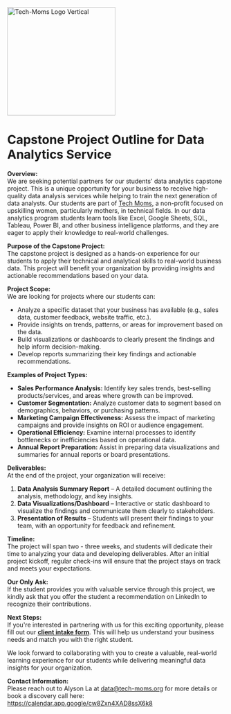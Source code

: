 <img width="250" alt="Tech-Moms Logo Vertical" src="https://github.com/user-attachments/assets/b98d7ed8-150c-4a2a-9102-c4cfa4e91d01">

# Capstone Project Outline for Data Analytics Service

**Overview:**  
We are seeking potential partners for our students' data analytics capstone project. This is a unique opportunity for your business to receive high-quality data analysis services while helping to train the next generation of data analysts. Our students are part of [Tech Moms](https://www.tech-moms.org/), a non-profit focused on upskilling women, particularly mothers, in technical fields. In our data analytics program students learn tools like Excel, Google Sheets, SQL, Tableau, Power BI, and other business intelligence platforms, and they are eager to apply their knowledge to real-world challenges.

**Purpose of the Capstone Project:**  
The capstone project is designed as a hands-on experience for our students to apply their technical and analytical skills to real-world business data. This project will benefit your organization by providing insights and actionable recommendations based on your data.

**Project Scope:**  
We are looking for projects where our students can:

- Analyze a specific dataset that your business has available (e.g., sales data, customer feedback, website traffic, etc.).
- Provide insights on trends, patterns, or areas for improvement based on the data.
- Build visualizations or dashboards to clearly present the findings and help inform decision-making.
- Develop reports summarizing their key findings and actionable recommendations.

**Examples of Project Types:**

- **Sales Performance Analysis:** Identify key sales trends, best-selling products/services, and areas where growth can be improved.
- **Customer Segmentation:** Analyze customer data to segment based on demographics, behaviors, or purchasing patterns.
- **Marketing Campaign Effectiveness:** Assess the impact of marketing campaigns and provide insights on ROI or audience engagement.
- **Operational Efficiency:** Examine internal processes to identify bottlenecks or inefficiencies based on operational data.
- **Annual Report Preparation:** Assist in preparing data visualizations and summaries for annual reports or board presentations.

**Deliverables:**  
At the end of the project, your organization will receive:

1. **Data Analysis Summary Report** – A detailed document outlining the analysis, methodology, and key insights.
2. **Data Visualizations/Dashboard** – Interactive or static dashboard to visualize the findings and communicate them clearly to stakeholders.
3. **Presentation of Results** – Students will present their findings to your team, with an opportunity for feedback and refinement.

**Timeline:**  
The project will span two - three weeks, and students will dedicate their time to analyzing your data and developing deliverables. After an initial project kickoff, regular check-ins will ensure that the project stays on track and meets your expectations.

**Our Only Ask:**  
If the student provides you with valuable service through this project, we kindly ask that you offer the student a recommendation on LinkedIn to recognize their contributions.

**Next Steps:**  
If you're interested in partnering with us for this exciting opportunity, please fill out our **[client intake form](https://forms.gle/Kd5z2oyREKDN6h789)**.  This will help us understand your business needs and match you with the right student.

We look forward to collaborating with you to create a valuable, real-world learning experience for our students while delivering meaningful data insights for your organization.

**Contact Information:**  
Please reach out to Alyson La at data@tech-moms.org for more details or book a discovery call here: https://calendar.app.google/cw8Zxn4XAD8ssX6k8 

